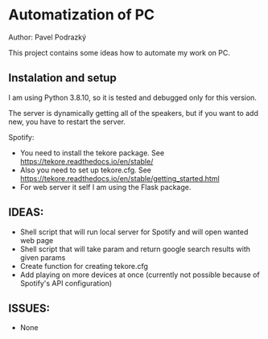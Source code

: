 # Automatization of PC
Author: Pavel Podrazký

This project contains some ideas how to automate my work on PC.

## Instalation and setup
I am using Python 3.8.10, so it is tested and debugged only for this version.

The server is dynamically getting all of the speakers, but if you want to add new, you have to restart the server.

Spotify:
* You need to install the tekore package. See https://tekore.readthedocs.io/en/stable/
* Also you need to set up tekore.cfg. See https://tekore.readthedocs.io/en/stable/getting_started.html
* For web server it self I am using the Flask package. 

## IDEAS:
* Shell script that will run local server for Spotify and will open wanted web page
* Shell script that will take param and return google search results with given params
* Create function for creating tekore.cfg
* Add playing on more devices at once (currently not possible because of Spotify's API configuration)

## ISSUES:
* None
